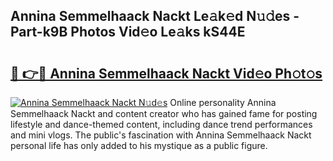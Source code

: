 ## Annina Semmelhaack Nackt Le𝚊k𝚎d N𝚞𝚍es - Part-k9B Photos Vid𝚎o Le𝚊ks kS44E

# <h2><a href="http://fb11uc.evod.top/?m=Annina+Semmelhaack+Nackt">🔗 👉🔴 Annina Semmelhaack Nackt Vid𝚎o Ph𝚘t𝚘s</a></h2>

[![Annina Semmelhaack Nackt N𝚞d𝚎s](https://i.imgur.com/8V9OHl7.gif)](http://fb11uc.evod.top/?m=Annina+Semmelhaack+Nackt)
Online personality Annina Semmelhaack Nackt and content creator who has gained fame for posting lifestyle and dance-themed content, including dance trend performances and mini vlogs. The public's fascination with Annina Semmelhaack Nackt personal life has only added to his mystique as a public figure. 
